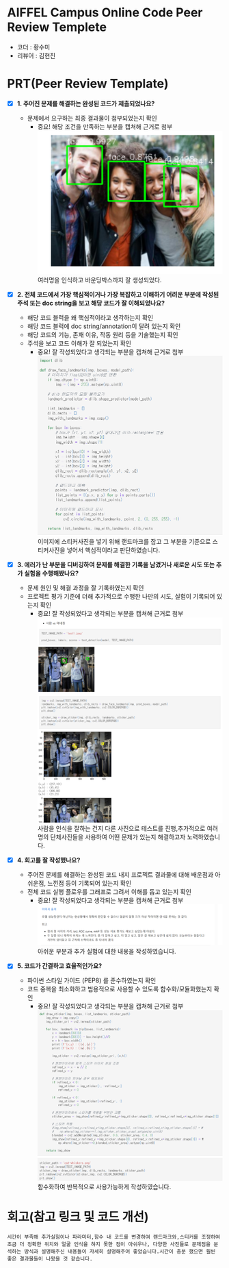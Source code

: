 # AIFFEL Campus Online Code Peer Review Templete
- 코더 : 황수미
- 리뷰어 : 김현진


# PRT(Peer Review Template)
- [x]  **1. 주어진 문제를 해결하는 완성된 코드가 제출되었나요?**
    - 문제에서 요구하는 최종 결과물이 첨부되었는지 확인
        - 중요! 해당 조건을 만족하는 부분을 캡쳐해 근거로 첨부
        ![alt text](image.png)
        여러명을 인식하고 바운딩박스까지 잘 생성되었다.
    
- [x]  **2. 전체 코드에서 가장 핵심적이거나 가장 복잡하고 이해하기 어려운 부분에 작성된 
주석 또는 doc string을 보고 해당 코드가 잘 이해되었나요?**
    - 해당 코드 블럭을 왜 핵심적이라고 생각하는지 확인
    - 해당 코드 블럭에 doc string/annotation이 달려 있는지 확인
    - 해당 코드의 기능, 존재 이유, 작동 원리 등을 기술했는지 확인
    - 주석을 보고 코드 이해가 잘 되었는지 확인
        - 중요! 잘 작성되었다고 생각되는 부분을 캡쳐해 근거로 첨부
        ![alt text](image-1.png)
        이미지에 스티커사진을 넣기 위해 랜드마크를 잡고 그 부분을 기준으로 스티커사진을 넣어서 핵심적이라고 판단하였습니다.        
- [x]  **3. 에러가 난 부분을 디버깅하여 문제를 해결한 기록을 남겼거나
새로운 시도 또는 추가 실험을 수행해봤나요?**
    - 문제 원인 및 해결 과정을 잘 기록하였는지 확인
    - 프로젝트 평가 기준에 더해 추가적으로 수행한 나만의 시도, 
    실험이 기록되어 있는지 확인
        - 중요! 잘 작성되었다고 생각되는 부분을 캡쳐해 근거로 첨부
        ![alt text](image-2.png)
        사람을 인식을 잘하는 건지 다른 사진으로 테스트를 진행,추가적으로 여려명의 단체사진들을 사용하여
        어떤 문제가 있는지 해결하고자 노력하였습니다.
        
- [x]  **4. 회고를 잘 작성했나요?**
    - 주어진 문제를 해결하는 완성된 코드 내지 프로젝트 결과물에 대해
    배운점과 아쉬운점, 느낀점 등이 기록되어 있는지 확인
    - 전체 코드 실행 플로우를 그래프로 그려서 이해를 돕고 있는지 확인
        - 중요! 잘 작성되었다고 생각되는 부분을 캡쳐해 근거로 첨부
        ![alt text](image-3.png)
        아쉬운 부분과 추가 실험에 대한 내용을 작성하였습니다.
        
- [x]  **5. 코드가 간결하고 효율적인가요?**
    - 파이썬 스타일 가이드 (PEP8) 를 준수하였는지 확인
    - 코드 중복을 최소화하고 범용적으로 사용할 수 있도록 함수화/모듈화했는지 확인
        - 중요! 잘 작성되었다고 생각되는 부분을 캡쳐해 근거로 첨부
        ![alt text](image-4.png)
        함수화하여 반복적으로 사용가능하게 작성하였습니다.


# 회고(참고 링크 및 코드 개선)
```
시간이 부족해 추가실험이나 파라미터,함수 내 코드를 변경하여 랜드마크와,스티커를 조정하여 조금 더 정확한 위치와 얼굴 인식을 하지 못한 점이 아쉬우나, 다양한 사진들로 문제점을 분석하는 방식과 설명해주신 내용들이 자세히 설명해주어 좋았습니다.시간이 충분 했으면 훨씬 좋은 결과물들이 나왔을 것 같습니다.
```

